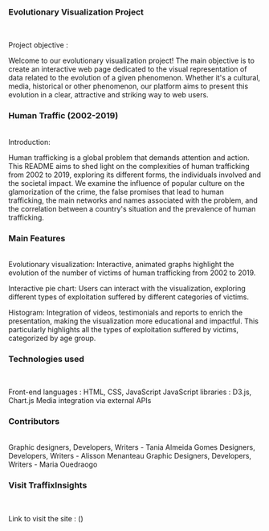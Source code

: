 
### Evolutionary Visualization Project
<br>

Project objective :

Welcome to our evolutionary visualization project! The main objective is to create an interactive web page dedicated to the visual representation of data related to the evolution of a given phenomenon. Whether it's a cultural, media, historical or other phenomenon, our platform aims to present this evolution in a clear, attractive and striking way to web users.
<br>


### Human Traffic (2002-2019)
<br>
Introduction:
<br>

Human trafficking is a global problem that demands attention and action. This README aims to shed light on the complexities of human trafficking from 2002 to 2019, exploring its different forms, the individuals involved and the societal impact. We examine the influence of popular culture on the glamorization of the crime, the false promises that lead to human trafficking, the main networks and names associated with the problem, and the correlation between a country's situation and the prevalence of human trafficking.
<br>


### Main Features
<br>
Evolutionary visualization: Interactive, animated graphs highlight the evolution of the number of victims of human trafficking from 2002 to 2019.

Interactive pie chart: Users can interact with the visualization, exploring different types of exploitation suffered by different categories of victims.

Histogram: Integration of videos, testimonials and reports to enrich the presentation, making the visualization more educational and impactful. This particularly highlights all the types of exploitation suffered by victims, categorized by age group.
<br>


### Technologies used
<br>

Front-end languages : HTML, CSS, JavaScript
JavaScript libraries : D3.js, Chart.js
Media integration via external APIs
 <br>

### Contributors

<br>
Graphic designers, Developers, Writers - Tania Almeida Gomes
Designers, Developers, Writers - Alisson Menanteau
Graphic Designers, Developers, Writers - Maria Ouedraogo
<br>

### Visit TraffixInsights
<br>

Link to visit the site : ()
<br>